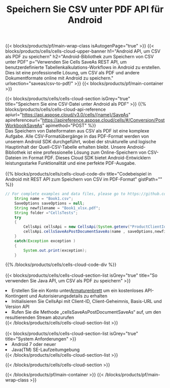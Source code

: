 ﻿---
title:  Speichern Sie CSV unter PDF API für Android
description: Verwenden Sie das Cloud SDK Aspose.Cells für Android, um die Datei im CSV-Format als Datei im Format PDF zu speichern.
url: /de/android/saveas/csv-to-pdf/
---
{{< blocks/products/pf/main-wrap-class isAutogenPage="true" >}}
{{< blocks/products/cells/cells-cloud-upper-banner h1="Android API, um CSV als PDF zu speichern" h2="Android-Bibliothek zum Speichern von CSV unter PDF" p="Verwenden Sie Cells SaveAs REST API, um benutzerdefinierte Tabellenkalkulations-Workflows in Android zu erstellen. Dies ist eine professionelle Lösung, um CSV als PDF und andere Dokumentformate online mit Android zu speichern." urlsection="saveas/csv-to-pdf/" >}}
{{< blocks/products/pf/main-container >}}

{{< blocks/products/cells/cells-cloud-section isGrey="true" title="Speichern Sie eine CSV-Datei unter Android als PDF" >}}
{{% blocks/products/cells/cells-cloud-api-reference apiurl="https://api.aspose.cloud/v3.0/cells/{name}/SaveAs" apireferenceurl="https://apireference.aspose.cloud/cells/#/Conversion/PostWorkbookSaveAs" apimethod="POST" %}}
<br/>
Das Speichern von Dateiformaten aus CSV als PDF ist eine komplexe Aufgabe. Alle CSV-Formatübergänge in das PDF-Format werden von unserem Android SDK durchgeführt, wobei der strukturelle und logische Hauptinhalt der Quell-CSV-Tabelle erhalten bleibt. Unsere Android-Bibliothek ist eine professionelle Lösung zum Online-Speichern von CSV-Dateien im Format PDF. Dieses Cloud SDK bietet Android-Entwicklern leistungsstarke Funktionalität und eine perfekte PDF-Ausgabe.
<br/>
<br/>
{{% blocks/products/cells/cells-cloud-code-div title="Codebeispiel in Android mit REST API zum Speichern von CSV im PDF-Format" gistPath="" %}}
  
```java
// For complete examples and data files, please go to https://github.com/aspose-cells-cloud/aspose-cells-cloud-android/
    String name = "Book1.csv";
    SaveOptions saveOptions = null;
    String newfilename = "Book1_xlsx.pdf";
    String folder ="CellsTests";
    try
    {
        CellsApi cellsApi = new CellsApi(System.getenv("ProductClientId"), System.getenv("ProductClientSecret"));
        cellsApi.cellsSaveAsPostDocumentSaveAs(name , saveOptions,newfilename,false,false,folder,null,null,null,true);                       
    }
    catch(Exception exception )
    {
        System.out.print(exception);
    }
```
  
{{% /blocks/products/cells/cells-cloud-code-div %}}
<br/>
<br/>
{{< blocks/products/cells/cells-cloud-section-list isGrey="true" title="So verwenden Sie Java API, um CSV als PDF zu speichern" >}}
<li> Erstellen Sie ein Konto unter<a href="https://dashboard.aspose.cloud/">Armaturenbrett</a> um ein kostenloses API-Kontingent und Autorisierungsdetails zu erhalten</li>
<li>Initialisieren Sie CellsApi mit Client-ID, Client-Geheimnis, Basis-URL und Version API</li>
<li>Rufen Sie die Methode „cellsSaveAsPostDocumentSaveAs“ auf, um den resultierenden Stream abzurufen</li>
{{< /blocks/products/cells/cells-cloud-section-list >}}
<br/>
<br/>
{{< blocks/products/cells/cells-cloud-section-list isGrey="true" title="System Anforderungen" >}}
<li>Android 7 oder neuer</li>
<li>Java(TM) SE-Laufzeitumgebung</li>
{{< /blocks/products/cells/cells-cloud-section-list >}}

{{< /blocks/products/cells/cells-cloud-section >}}

{{< /blocks/products/pf/main-container >}}
{{< /blocks/products/pf/main-wrap-class >}}

